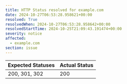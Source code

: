 ```yaml
---
title: HTTP Status resolved for example.com
date: 2024-10-27T06:53:28.958621+00:00
resolved: True
resolvedWhen: 2024-10-27T06:53:28.958642+00:00
resolvedStartTime: 2024-10-25T21:09:43.191474+00:00
severity: notice
affected:
  - example.com
section: issue
---
```


| Expected Statuses | Actual Status  |
|-------------------|----------------|
| 200, 301, 302 | 200 |

